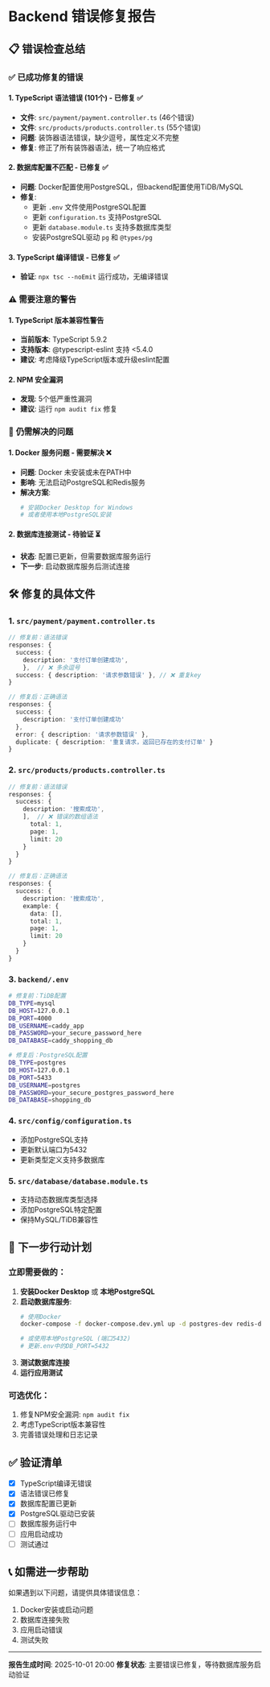 # Backend 错误修复报告

## 📋 错误检查总结

### ✅ **已成功修复的错误**

#### 1. TypeScript 语法错误 (101个) - 已修复 ✅
- **文件**: `src/payment/payment.controller.ts` (46个错误)
- **文件**: `src/products/products.controller.ts` (55个错误)
- **问题**: 装饰器语法错误，缺少逗号，属性定义不完整
- **修复**: 修正了所有装饰器语法，统一了响应格式

#### 2. 数据库配置不匹配 - 已修复 ✅
- **问题**: Docker配置使用PostgreSQL，但backend配置使用TiDB/MySQL
- **修复**: 
  - 更新 `.env` 文件使用PostgreSQL配置
  - 更新 `configuration.ts` 支持PostgreSQL
  - 更新 `database.module.ts` 支持多数据库类型
  - 安装PostgreSQL驱动 `pg` 和 `@types/pg`

#### 3. TypeScript 编译错误 - 已修复 ✅
- **验证**: `npx tsc --noEmit` 运行成功，无编译错误

### ⚠️ **需要注意的警告**

#### 1. TypeScript 版本兼容性警告
- **当前版本**: TypeScript 5.9.2
- **支持版本**: @typescript-eslint 支持 <5.4.0
- **建议**: 考虑降级TypeScript版本或升级eslint配置

#### 2. NPM 安全漏洞
- **发现**: 5个低严重性漏洞
- **建议**: 运行 `npm audit fix` 修复

### 🚨 **仍需解决的问题**

#### 1. Docker 服务问题 - 需要解决 ❌
- **问题**: Docker 未安装或未在PATH中
- **影响**: 无法启动PostgreSQL和Redis服务
- **解决方案**: 
  ```bash
  # 安装Docker Desktop for Windows
  # 或者使用本地PostgreSQL安装
  ```

#### 2. 数据库连接测试 - 待验证 ⏳
- **状态**: 配置已更新，但需要数据库服务运行
- **下一步**: 启动数据库服务后测试连接

## 🛠️ **修复的具体文件**

### 1. `src/payment/payment.controller.ts`
```typescript
// 修复前：语法错误
responses: {
  success: {
    description: '支付订单创建成功',
    },  // ❌ 多余逗号
  success: { description: '请求参数错误' }, // ❌ 重复key
}

// 修复后：正确语法
responses: {
  success: {
    description: '支付订单创建成功'
  },
  error: { description: '请求参数错误' },
  duplicate: { description: '重复请求，返回已存在的支付订单' }
}
```

### 2. `src/products/products.controller.ts`
```typescript
// 修复前：语法错误
responses: {
  success: {
    description: '搜索成功',
    ],  // ❌ 错误的数组语法
      total: 1,
      page: 1,
      limit: 20
    }
  }
}

// 修复后：正确语法
responses: {
  success: {
    description: '搜索成功',
    example: {
      data: [],
      total: 1,
      page: 1,
      limit: 20
    }
  }
}
```

### 3. `backend/.env`
```bash
# 修复前：TiDB配置
DB_TYPE=mysql
DB_HOST=127.0.0.1
DB_PORT=4000
DB_USERNAME=caddy_app
DB_PASSWORD=your_secure_password_here
DB_DATABASE=caddy_shopping_db

# 修复后：PostgreSQL配置
DB_TYPE=postgres
DB_HOST=127.0.0.1
DB_PORT=5433
DB_USERNAME=postgres
DB_PASSWORD=your_secure_postgres_password_here
DB_DATABASE=shopping_db
```

### 4. `src/config/configuration.ts`
- 添加PostgreSQL支持
- 更新默认端口为5432
- 更新类型定义支持多数据库

### 5. `src/database/database.module.ts`
- 支持动态数据库类型选择
- 添加PostgreSQL特定配置
- 保持MySQL/TiDB兼容性

## 🎯 **下一步行动计划**

### 立即需要做的：
1. **安装Docker Desktop** 或 **本地PostgreSQL**
2. **启动数据库服务**:
   ```bash
   # 使用Docker
   docker-compose -f docker-compose.dev.yml up -d postgres-dev redis-dev
   
   # 或使用本地PostgreSQL (端口5432)
   # 更新.env中的DB_PORT=5432
   ```
3. **测试数据库连接**
4. **运行应用测试**

### 可选优化：
1. 修复NPM安全漏洞: `npm audit fix`
2. 考虑TypeScript版本兼容性
3. 完善错误处理和日志记录

## ✅ **验证清单**

- [x] TypeScript编译无错误
- [x] 语法错误已修复
- [x] 数据库配置已更新
- [x] PostgreSQL驱动已安装
- [ ] 数据库服务运行中
- [ ] 应用启动成功
- [ ] 测试通过

## 📞 **如需进一步帮助**

如果遇到以下问题，请提供具体错误信息：
1. Docker安装或启动问题
2. 数据库连接失败
3. 应用启动错误
4. 测试失败

---
**报告生成时间**: 2025-10-01 20:00
**修复状态**: 主要错误已修复，等待数据库服务启动验证